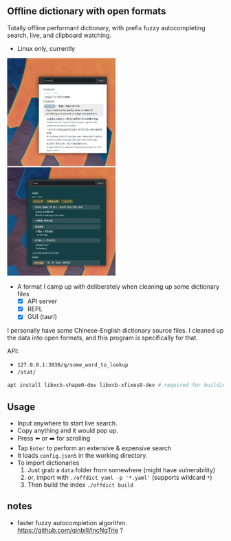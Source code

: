 ## Offline dictionary with open formats

Totally offline performant dictionary, with prefix fuzzy autocompleting search, live, and clipboard watching.

- Linux only, currently

<img src="./img/screenshot.png" width="50%">
<img src="./img/screenshot-dark.png" width="50%">

- A format I camp up with deliberately when cleaning up some dictionary files
    - [x] API server
    - [x] REPL
    - [x] GUI (tauri)

I personally have some Chinese-English dictionary source files. I cleaned up the data into open formats, and this program is specifically for that.

API: 
- `127.0.0.1:3030/q/some_word_to_lookup`
- `/stat/`

```sh
apt install libxcb-shape0-dev libxcb-xfixes0-dev # required for building clipboard-master
```

## Usage

- Input anywhere to start live search.
- Copy anything and it would pop up.
- Press ⬅️ or ➡️ for scrolling
- Tap `Enter` to perform an extensive & expensive search
- It loads `config.json5` in the working directory. 
- To import dictionaries
    1. Just grab a `data` folder from somewhere (might have vulnerability)
    2. or, import with `./offdict yaml -p '*.yaml'` (supports wildcard `*`)
    3. Then build the index `./offdict build`

## notes 

- faster fuzzy autocompletion algorithm. https://github.com/qinbill/IncNgTrie ?
